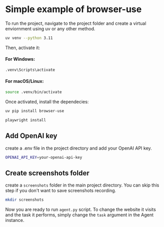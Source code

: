 # Simple example of browser-use

To run the project, navigate to the project folder and create a virtual enviornment using uv or any other method.

```bash
uv venv --python 3.11
```

Then, activate it:

#### For Windows:

```bash
.venv\Scripts\activate
```

#### For macOS/Linux:

```bash
source .venv/bin/activate
```

Once activated, install the dependecies:

```bash
uv pip install browser-use
```

```bash
playwright install
```

## Add OpenAI key

create a .env file in the project directory and add your OpenAI API key.

```bash
OPENAI_API_KEY=your-openai-api-key
```

## Create screenshots folder

create a `screenshots` folder in the main project directory. You can skip this step if you don't want to save screenshots recording.

```bash
mkdir screenshots
```

Now you are ready to run `agent.py` script. To change the website it visits and the task it performs, simply change the `task` argument in the Agent instance.